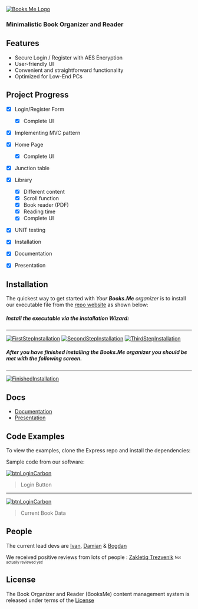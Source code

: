 [![Books.Me Logo](https://raw.githubusercontent.com/Books-me/Books.me/bb926bac2b7ff48923621a69c1f006c4b9206aa1/Images/linkedin_banner_image_1.png)]()

  ### Minimalistic Book Organizer and Reader
  
  ## Features

  * Secure Login / Register with AES Encryption
  * User-friendly UI
  * Convenient and straightforward functionality
  * Optimized for Low-End PCs
  
  
  ## Project Progress
- [x] Login/Register Form
  - [x] Complete UI
- [x] Implementing MVC pattern
- [x] Home Page
  - [x] Complete UI
- [x] Junction table
- [x] Library
  - [x] Different content
  - [x] Scroll function
  - [x] Book reader (PDF)
  - [x] Reading time
  - [x] Complete UI
 - [x] UNIT testing
- [x] Installation
- [x] Documentation
- [x] Presentation


## Installation

 The quickest way to get started with *Your **Books.Me** organizer* is to install our executable file from the [repo website](https://booksme.netlify.app/) as shown below:
##### Install the executable via the installation Wizard:
---
[![FirstStepInstallation](https://raw.githubusercontent.com/Books-me/Books.me/master/Images/FirstStepInstallation.png)](https://raw.githubusercontent.com/Books-me/Books.me/master/Images/FirstStepInstallation.png)
[![SecondStepInstallation](https://raw.githubusercontent.com/Books-me/Books.me/master/Images/SecondStepInstallation.png)](https://raw.githubusercontent.com/Books-me/Books.me/master/Images/SecondStepInstallation.png)
[![ThirdStepInstallation](https://raw.githubusercontent.com/Books-me/Books.me/master/Images/ThirdStepInstallation.png)](https://raw.githubusercontent.com/Books-me/Books.me/master/Images/ThirdStepInstallation.png)

##### After you have finished installing the **Books.Me** organizer you should be met with the following screen.
---
[![FinishedInstallation](https://raw.githubusercontent.com/Books-me/Books.me/master/Images/FinishedInstallation.png)](https://raw.githubusercontent.com/Books-me/Books.me/master/Images/FinishedInstallation.png)



## Docs

  * [Documentation](https://github.com/Books-me/Books.me/blob/master/Documentation/Documentation.pdf)
  * [Presentation](https://github.com/Books-me/Books.me/blob/master/Documentation/Books.me%20Presentation.pdf)


## Code Examples

  To view the examples, clone the Express repo and install the dependencies:

Sample code from our software:

[![btnLoginCarbon](https://raw.githubusercontent.com/Books-me/Books.me/master/Images/btnLoginCarbon.png)](https://raw.githubusercontent.com/Books-me/Books.me/master/Images/btnLoginCarbon.png)
> Login Button
----
[![btnLoginCarbon](https://github.com/Books-me/Books.me/blob/master/Images/currentBookData.png)](https://github.com/Books-me/Books.me/blob/master/Images/currentBookData.png)
> Current Book Data

## People

The current lead devs are [Ivan](https://github.com/ValWalker0304), [Damian](https://github.com/Azgorn) & [Bogdan](https://github.com/b0nk0)

We received positive reviews from lots of people : [Zakletiq Trezvenik](https://raw.githubusercontent.com/Books-me/Books.me/master/Images/Za%20tova%20books%20me.png)
<sub><sup>Not actually reviewed yet!</sup></sub>

## License

The Book Organizer and Reader (BooksMe) content management system is released under terms of the [License](LICENSE)
